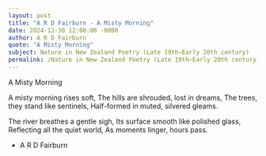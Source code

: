 ```yaml
---
layout: post
title: "A R D Fairburn - A Misty Morning"
date: 2024-12-30 12:00:00 -0000
author: A R D Fairburn
quote: "A Misty Morning"
subject: Nature in New Zealand Poetry (Late 19th–Early 20th century)
permalink: /Nature in New Zealand Poetry (Late 19th–Early 20th century)/A R D Fairburn/A R D Fairburn - A Misty Morning
---
```


A Misty Morning

A misty morning rises soft,
The hills are shrouded, lost in dreams,
The trees, they stand like sentinels,
Half-formed in muted, silvered gleams.

The river breathes a gentle sigh,
Its surface smooth like polished glass,
Reflecting all the quiet world,
As moments linger, hours pass.


- A R D Fairburn
